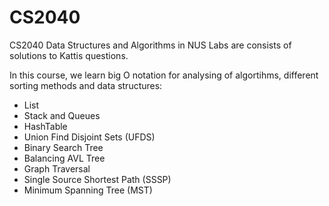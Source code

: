 # CS2040
CS2040 Data Structures and Algorithms in NUS 
Labs are consists of solutions to Kattis questions. 

In this course, we learn big O notation for analysing of algortihms, different sorting methods and data structures:
- List
- Stack and Queues
- HashTable
- Union Find Disjoint Sets (UFDS)
- Binary Search Tree
- Balancing AVL Tree
- Graph Traversal
- Single Source Shortest Path (SSSP)
- Minimum Spanning Tree (MST)
